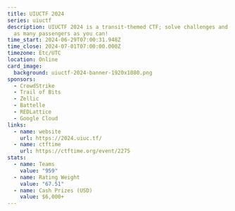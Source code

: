 ```yaml
---
title: UIUCTF 2024
series: uiuctf
description: UIUCTF 2024 is a transit-themed CTF; solve challenges and deliver
  as many passengers as you can!
time_start: 2024-06-29T07:00:31.948Z
time_close: 2024-07-01T07:00:00.000Z
timezone: Etc/UTC
location: Online
card_image:
  background: uiuctf-2024-banner-1920x1080.png
sponsors:
  - CrowdStrike
  - Trail of Bits
  - Zellic
  - Battelle
  - REDLattice
  - Google Cloud
links:
  - name: website
    url: https://2024.uiuc.tf/
  - name: ctftime
    url: https://ctftime.org/event/2275
stats:
  - name: Teams
    value: "959"
  - name: Rating Weight
    value: "67.51"
  - name: Cash Prizes (USD)
    value: $6,000+
---
```

